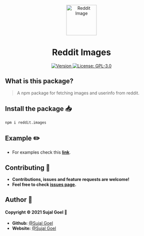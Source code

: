 <p align="center">
  <a href="https://github.com/sujalgoel/reddit.images" target="_blank"><img src="https://cdn.discordapp.com/attachments/784703575490166794/789723009875312681/icons8-reddit-2048.png" alt="Reddit Image" title="Reddit Image" width="100"></a>
</p>
<h1 align="center">Reddit Images</h1>
<p align="center">
  <a href="https://www.npmjs.com/package/reddit.images" target="_blank">
    <img alt="Version" src="https://img.shields.io/npm/v/reddit.images.svg?style=flat-square">
  </a>
  <a href="https://github.com/sujalgoel/reddit.images/blob/master/LICENSE" target="_blank">
    <img alt="License: GPL-3.0" src="https://img.shields.io/github/license/sujalgoel/reddit.images?style=flat-square" />
  </a>
</p>

## What is this package?

> A npm package for fetching images and userinfo from reddit.

## Install the package 📥

```sh
npm i reddit.images
```

## Example ✏️
- For examples check this **[link](https://github.com/sujalgoel/reddit.images/blob/master/test/test.js)**.

## Contributing 🤝

- **Contributions, issues and feature requests are welcome!**
- **Feel free to check <a id="href" href="https://github.com/sujalgoel/reddit.images/issues" target="_blank">issues page</a>.**

## Author 💖

#### **Copyright © 2021 Sujal Goel** 👤

- **Github:** [@Sujal Goel](https://github.com/sujalgoel)
- **Website:** [@Sujal Goel](https://sujalgoel.ml)
